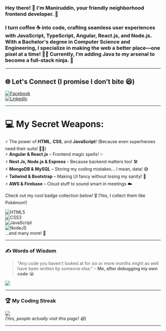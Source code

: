 <h3 align="left">Hey there! 👋 I'm Maniruddin, your friendly neighborhood frontend developer. 🚀</h3>

<h3 align="left">I turn coffee ☕ into code, crafting seamless user experiences with JavaScript, TypeScript, Angular, React.js, and Node.js. With a Bachelor's degree in Computer Science and Engineering, I specialize in making the web a better place—one pixel at a time! 🎨✨ Currently, I’m adding Java to my arsenal to become a full-stack ninja. 🥷</h3>

---

## 🌐 Let's Connect (I promise I don’t bite 😆)
[![Facebook](https://img.shields.io/badge/Facebook-%231877F2.svg?logo=Facebook&logoColor=white)](https://facebook.com/maniruddin.khan.35)  
[![LinkedIn](https://img.shields.io/badge/LinkedIn-%230077B5.svg?logo=linkedin&logoColor=white)](https://linkedin.com/in/maniruddin-khan)  

---

# 💻 My Secret Weapons:
⚡ The power of **HTML**, **CSS**, and **JavaScript**! (Because even superheroes need their suits! 🦸‍♂️)  
⚡ **Angular & React.js** – Frontend magic spells! ✨  
⚡ **Nest Js, Node.js & Express** – Because backend matters too! 🛠  
⚡ **MongoDB & MySQL** – Storing my coding mistakes... I mean, data! 😅  
⚡ **Tailwind & Bootstrap** – Making UI fancy without losing my sanity! 🎨  
⚡ **AWS & Firebase** – Cloud stuff to sound smart in meetings ☁️  

Check out my cool badge collection below! 🎖 (Yes, I collect them like Pokémon!)  

![HTML5](https://img.shields.io/badge/html5-%23E34F26.svg?style=for-the-badge&logo=html5&logoColor=white)  
![CSS3](https://img.shields.io/badge/css3-%231572B6.svg?style=for-the-badge&logo=css3&logoColor=white)  
![JavaScript](https://img.shields.io/badge/javascript-%23323330.svg?style=for-the-badge&logo=javascript&logoColor=%23F7DF1E)  
![NodeJS](https://img.shields.io/badge/node.js-6DA55F?style=for-the-badge&logo=node.js&logoColor=white)  
...and many more! 🎉  

---

### ✍️ Words of Wisdom
> "Any code you haven't looked at for six or more months might as well have been written by someone else." – **Me, after debugging my own code** 😭  

![](https://quotes-github-readme.vercel.app/api?type=horizontal&theme=radical)  

---

### 🏆 My Coding Streak  
[![](https://visitcount.itsvg.in/api?id=techeduhelper&icon=2&color=0)](https://visitcount.itsvg.in)  
_(Yes, people actually visit this page! 😆)_  

---

<!-- Proudly written while avoiding actual work! 😜 -->
